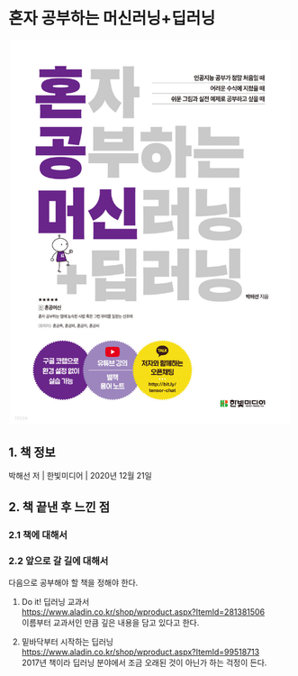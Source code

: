 # 혼자 공부하는 머신러닝+딥러닝
<p align="middle">
  <img src="Extra/logo.jfif" width="500" /> 
</p>

## 1. 책 정보
박해선 저 | 한빛미디어 | 2020년 12월 21일
## 2. 책 끝낸 후 느낀 점
### 2.1 책에 대해서
### 2.2 앞으로 갈 길에 대해서
다음으로 공부해야 할 책을 정해야 한다.
1. Do it! 딥러닝 교과서  
https://www.aladin.co.kr/shop/wproduct.aspx?ItemId=281381506  
이름부터 교과서인 만큼 깊은 내용을 담고 있다고 한다.  

2. 밑바닥부터 시작하는 딥러닝  
https://www.aladin.co.kr/shop/wproduct.aspx?ItemId=99518713  
2017년 책이라 딥러닝 분야에서 조금 오래된 것이 아닌가 하는 걱정이 든다.  
